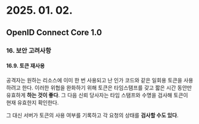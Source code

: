 # 2025. 01. 02.

## OpenID Connect Core 1.0

### 16. 보안 고려사항

#### 16.9. 토큰 재사용

공격자는 원하는 리소스에 이미 한 번 사용되고 난 인가 코드와 같은 일회용 토큰을 사용하려고 한다. 이러한 위협을 완화하기 위해 토큰은 타임스탬프를 갖고 짧은 시간 동안만 유효하게 **하는 것이 좋다**. 그 다음 신뢰 당사자는 타임 스탬프와 수명을 검사해 토큰이 현재 유효한지 확인한다.

그 대신 서버가 토큰의 사용 여부를 기록하고 각 요청의 상태를 **검사할 수도 있다**.

